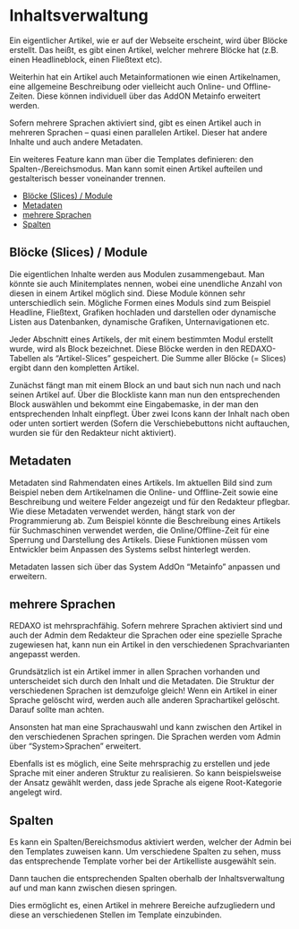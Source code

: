# Inhaltsverwaltung

Ein eigentlicher Artikel, wie er auf der Webseite erscheint, wird über Blöcke erstellt. Das heißt, es gibt einen Artikel, welcher mehrere Blöcke hat (z.B. einen Headlineblock, einen Fließtext etc).

Weiterhin hat ein Artikel auch Metainformationen wie einen Artikelnamen, eine allgemeine Beschreibung oder vielleicht auch Online- und Offline-Zeiten. Diese können individuell über das AddON Metainfo erweitert werden.

Sofern mehrere Sprachen aktiviert sind, gibt es einen Artikel auch in mehreren Sprachen – quasi einen parallelen Artikel. Dieser hat andere Inhalte und auch andere Metadaten.

Ein weiteres Feature kann man über die Templates definieren: den Spalten-/Bereichsmodus. Man kann somit einen Artikel aufteilen und gestalterisch besser voneinander trennen.

- [Blöcke (Slices) / Module](#bloecke_slices_module)
- [Metadaten](#metadaten)
- [mehrere Sprachen](#mehrere_sprachen)
- [Spalten](#spalten)

 
<a name="bloecke_slices_module"></a>
## Blöcke (Slices) / Module

Die eigentlichen Inhalte werden aus Modulen zusammengebaut. Man könnte sie auch Minitemplates nennen, wobei eine unendliche Anzahl von diesen in einem Artikel möglich sind. Diese Module können sehr unterschiedlich sein. Mögliche Formen eines Moduls sind zum Beispiel Headline, Fließtext, Grafiken hochladen und darstellen oder dynamische Listen aus Datenbanken, dynamische Grafiken, Unternavigationen etc.

Jeder Abschnitt eines Artikels, der mit einem bestimmten Modul erstellt wurde, wird als Block bezeichnet. Diese Blöcke werden in den REDAXO-Tabellen als “Artikel-Slices” gespeichert. Die Summe aller Blöcke (= Slices) ergibt dann den kompletten Artikel.

Zunächst fängt man mit einem Block an und baut sich nun nach und nach seinen Artikel auf. Über die Blockliste kann man nun den entsprechenden Block auswählen und bekommt eine Eingabemaske, in der man den entsprechenden Inhalt einpflegt. Über zwei Icons kann der Inhalt nach oben oder unten sortiert werden (Sofern die Verschiebebuttons nicht auftauchen, wurden sie für den Redakteur nicht aktiviert).

<a name="metadaten"></a>
## Metadaten

Metadaten sind Rahmendaten eines Artikels. Im aktuellen Bild sind zum Beispiel neben dem Artikelnamen die Online- und Offline-Zeit sowie eine Beschreibung und weitere Felder angezeigt und für den Redakteur pflegbar. Wie diese Metadaten verwendet werden, hängt stark von der Programmierung ab. Zum Beispiel könnte die Beschreibung eines Artikels für Suchmaschinen verwendet werden, die Online/Offline-Zeit für eine Sperrung und Darstellung des Artikels. Diese Funktionen müssen vom Entwickler beim Anpassen des Systems selbst hinterlegt werden.

Metadaten lassen sich über das System AddOn “Metainfo” anpassen und erweitern.

<a name="mehrere_sprachen"></a>
## mehrere Sprachen

REDAXO ist mehrsprachfähig. Sofern mehrere Sprachen aktiviert sind und auch der Admin dem Redakteur die Sprachen oder eine spezielle Sprache zugewiesen hat, kann nun ein Artikel in den verschiedenen Sprachvarianten angepasst werden.

Grundsätzlich ist ein Artikel immer in allen Sprachen vorhanden und unterscheidet sich durch den Inhalt und die Metadaten. Die Struktur der verschiedenen Sprachen ist demzufolge gleich! Wenn ein Artikel in einer Sprache gelöscht wird, werden auch alle anderen Sprachartikel gelöscht. Darauf sollte man achten.

Ansonsten hat man eine Sprachauswahl und kann zwischen den Artikel in den verschiedenen Sprachen springen. Die Sprachen werden vom Admin über “System>Sprachen” erweitert.

Ebenfalls ist es möglich, eine Seite mehrsprachig zu erstellen und jede Sprache mit einer anderen Struktur zu realisieren. So kann beispielsweise der Ansatz gewählt werden, dass jede Sprache als eigene Root-Kategorie angelegt wird.


<a name="spalten"></a>
## Spalten

Es kann ein Spalten/Bereichsmodus aktiviert werden, welcher der Admin bei den Templates zuweisen kann. Um verschiedene Spalten zu sehen, muss das entsprechende Template vorher bei der Artikelliste ausgewählt sein.

Dann tauchen die entsprechenden Spalten oberhalb der Inhaltsverwaltung auf und man kann zwischen diesen springen.

Dies ermöglicht es, einen Artikel in mehrere Bereiche aufzugliedern und diese an verschiedenen Stellen im Template einzubinden.
